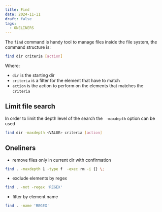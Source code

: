 ```yaml
---
title: Find
date: 2024-11-11
draft: false
tags:
  - ONELINERS
---
```


The `find` command is handy tool to manage files inside the file system, the command structure is:

```bash
find dir criteria [action]
```

Where:

- `dir` is the starting dir
- `criteria` is a filter for the element that have to match
- `action` is the action to perform on the elements that matches the `criteria`

## Limit file search

In order to limit the depth level of the search the ` -maxdepth` option can be used

```bash
find dir -maxdepth <VALUE> criteria [action]
```

## Oneliners

- remove files only in current dir with confirmation

```bash
find . -maxdepth 1 -type f  -exec rm -i {} \;
```

- exclude elements by regex

```bash
find . -not -regex 'REGEX'
```

- filter by element name

```bash
find . -name 'REGEX'
```
